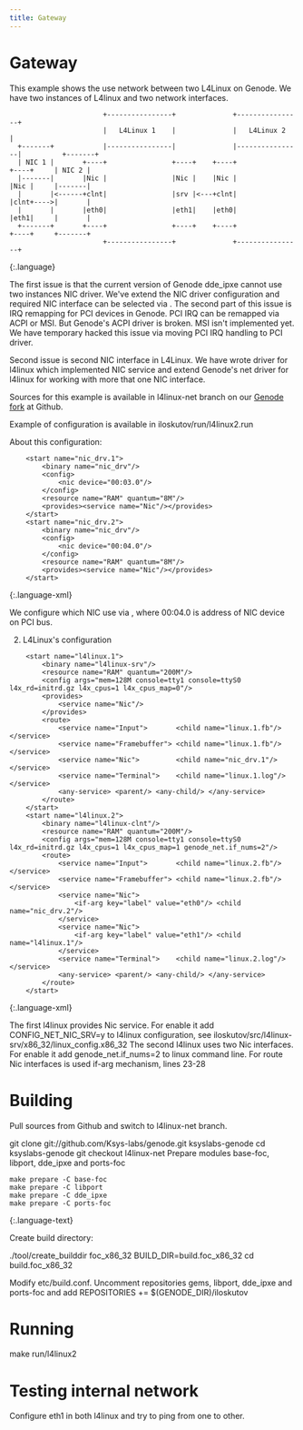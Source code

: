 ```yaml
---
title: Gateway
---
```


Gateway
==========

This example shows the use network between two L4Linux on Genode. We have two instances of L4linux and two network interfaces.

~~~
                       +----------------+              +----------------+
                       |   L4Linux 1    |              |   L4Linux 2    |
  +-------+            |----------------|              |----------------|          +-------+
  | NIC 1 |       +----+                +----+    +----+                +----+     | NIC 2 |
  |-------|       |Nic |                |Nic |    |Nic |                |Nic |     |-------|
  |       |<------+clnt|                |srv |<---+clnt|                |clnt+---->|       |
  |       |       |eth0|                |eth1|    |eth0|                |eth1|     |       |
  +-------+       +----+                +----+    +----+                +----+     +-------+
                       +----------------+              +----------------+
~~~
{:.language}

The first issue is that the current version of Genode dde_ipxe cannot use two instances NIC driver. We've extend the NIC driver configuration and required NIC interface can be selected via <config>. The second part of this issue is IRQ remapping for PCI devices in Genode. PCI IRQ can be remapped via ACPI or MSI. But Genode's ACPI driver is broken. MSI isn't implemented yet. We have temporary hacked this issue via moving PCI IRQ handling to PCI driver.

Second issue is second NIC interface in L4Linux. We have wrote driver for l4linux which implemented NIC service and extend Genode's net driver for l4linux for working with more that one NIC interface.

Sources for this example is available in l4linux-net branch on our [Genode fork](https://github.com/Ksys-labs/genode/tree/l4linux-net) at Github.

Example of configuration is available in iloskutov/run/l4linux2.run

About this configuration:

~~~
	<start name="nic_drv.1">
		<binary name="nic_drv"/>
		<config>
			<nic device="00:03.0"/>
		</config>
		<resource name="RAM" quantum="8M"/>
		<provides><service name="Nic"/></provides>
	</start>
	<start name="nic_drv.2">
		<binary name="nic_drv"/>
		<config>
			<nic device="00:04.0"/>
		</config>
		<resource name="RAM" quantum="8M"/>
		<provides><service name="Nic"/></provides>
	</start>
~~~
{:.language-xml}

We configure which NIC use via <config> <nic device=“00:04.0”/> </config>, where 00:04.0 is address of NIC device on PCI bus.

2. L4Linux's configuration

~~~
	<start name="l4linux.1">
		<binary name="l4linux-srv"/>
		<resource name="RAM" quantum="200M"/>
		<config args="mem=128M console=tty1 console=ttyS0 l4x_rd=initrd.gz l4x_cpus=1 l4x_cpus_map=0"/>
		<provides>
			<service name="Nic"/>
		</provides>
		<route>
			<service name="Input">       <child name="linux.1.fb"/> </service>
			<service name="Framebuffer"> <child name="linux.1.fb"/> </service>
			<service name="Nic">         <child name="nic_drv.1"/> </service> 
			<service name="Terminal">    <child name="linux.1.log"/> </service>
			<any-service> <parent/> <any-child/> </any-service>
		</route>
	</start>
	<start name="l4linux.2">
		<binary name="l4linux-clnt"/>
		<resource name="RAM" quantum="200M"/>
		<config args="mem=128M console=tty1 console=ttyS0 l4x_rd=initrd.gz l4x_cpus=1 l4x_cpus_map=1 genode_net.if_nums=2"/>
		<route>
			<service name="Input">       <child name="linux.2.fb"/> </service>
			<service name="Framebuffer"> <child name="linux.2.fb"/> </service>
			<service name="Nic">
				<if-arg key="label" value="eth0"/> <child name="nic_drv.2"/>
			</service>
			<service name="Nic">
				<if-arg key="label" value="eth1"/> <child name="l4linux.1"/>
			</service>
			<service name="Terminal">    <child name="linux.2.log"/> </service>
			<any-service> <parent/> <any-child/> </any-service>
		</route>
	</start>
~~~
{:.language-xml}

The first l4linux provides Nic service. For enable it add CONFIG_NET_NIC_SRV=y to l4linux configuration, see iloskutov/src/l4linux-srv/x86_32/linux_config.x86_32
The second l4linux uses two Nic interfaces. For enable it add genode_net.if_nums=2 to linux command line. For route Nic interfaces is used if-arg mechanism, lines 23-28

Building
==========

Pull sources from Github and switch to l4linux-net branch.

git clone git://github.com/Ksys-labs/genode.git ksyslabs-genode
cd ksyslabs-genode
git checkout l4linux-net
Prepare modules base-foc, libport, dde_ipxe and ports-foc

~~~
make prepare -C base-foc
make prepare -C libport
make prepare -C dde_ipxe
make prepare -C ports-foc
~~~
{:.language-text}


Create build directory:

./tool/create_builddir foc_x86_32 BUILD_DIR=build.foc_x86_32
cd build.foc_x86_32

Modify etc/build.conf. Uncomment repositories gems, libport, dde_ipxe and ports-foc and add REPOSITORIES += $(GENODE_DIR)/iloskutov

Running
==========

make run/l4linux2

Testing internal network
==========

Configure eth1 in both l4linux and try to ping from one to other.